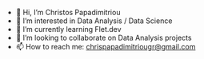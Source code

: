 - 👋 Hi, I’m Christos Papadimitriou
- 👀 I’m interested in Data Analysis / Data Science
- 🌱 I’m currently learning Flet.dev
- 💞️ I’m looking to collaborate on Data Analysis projects
- 📫 How to reach me: chrispapadimitriougr@gmail.com

<!---
Chris-pap/Chris-pap is a ✨ special ✨ repository because its `README.md` (this file) appears on your GitHub profile.
You can click the Preview link to take a look at your changes.
--->
